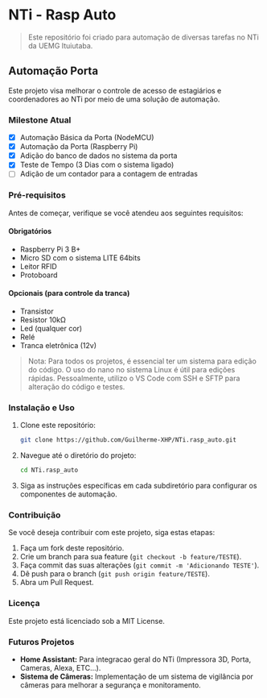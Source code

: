 # NTi - Rasp Auto

> Este repositório foi criado para automação de diversas tarefas no NTi da UEMG Ituiutaba.

## Automação Porta 

Este projeto visa melhorar o controle de acesso de estagiários e coordenadores ao NTi por meio de uma solução de automação.

### Milestone Atual

- [x] Automação Básica da Porta (NodeMCU)
- [x] Automação da Porta (Raspberry Pi)
- [x] Adição do banco de dados no sistema da porta
- [x] Teste de Tempo (3 Dias com o sistema ligado)
- [ ] Adição de um contador para a contagem de entradas 

### Pré-requisitos

Antes de começar, verifique se você atendeu aos seguintes requisitos:

#### Obrigatórios
* Raspberry Pi 3 B+
* Micro SD com o sistema LITE 64bits
* Leitor RFID
* Protoboard

#### Opcionais (para controle da tranca)
* Transistor
* Resistor 10kΩ
* Led (qualquer cor)
* Relé
* Tranca eletrônica (12v)

> Nota: Para todos os projetos, é essencial ter um sistema para edição do código. O uso do nano no sistema Linux é útil para edições rápidas. Pessoalmente, utilizo o VS Code com SSH e SFTP para alteração do código e testes.

### Instalação e Uso

1. Clone este repositório:
    ```bash
    git clone https://github.com/Guilherme-XHP/NTi.rasp_auto.git
    ```
2. Navegue até o diretório do projeto:
    ```bash
    cd NTi.rasp_auto
    ```
3. Siga as instruções específicas em cada subdiretório para configurar os componentes de automação.

### Contribuição

Se você deseja contribuir com este projeto, siga estas etapas:

1. Faça um fork deste repositório.
2. Crie um branch para sua feature (`git checkout -b feature/TESTE`).
3. Faça commit das suas alterações (`git commit -m 'Adicionando TESTE'`).
4. Dê push para o branch (`git push origin feature/TESTE`).
5. Abra um Pull Request.

### Licença

Este projeto está licenciado sob a MIT License.

### Futuros Projetos
- **Home Assistant:** Para integracao geral do NTi (Impressora 3D, Porta, Cameras, Alexa, ETC...).
- **Sistema de Câmeras:** Implementação de um sistema de vigilância por câmeras para melhorar a segurança e monitoramento.
